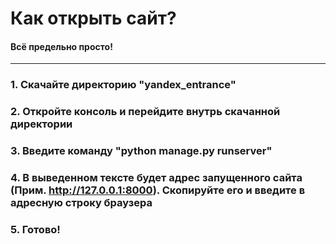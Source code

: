 # Как открыть сайт?
#### Всё предельно просто! 
____
### 1. Скачайте директорию "yandex_entrance"
### 2. Откройте консоль и перейдите внутрь скачанной директории
### 3. Введите команду "python manage.py runserver"
### 4. В выведенном тексте будет адрес запущенного сайта (Прим. http://127.0.0.1:8000). Скопируйте его и введите в адресную строку браузера
### 5. Готово!
